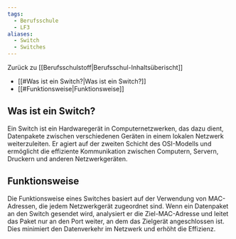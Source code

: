```yaml
---
tags:
  - Berufsschule
  - LF3
aliases:
  - Switch
  - Switches
---
```

Zurück zu [[Berufsschulstoff|Berufsschul-Inhaltsüberischt]]

- [[#Was ist ein Switch?|Was ist ein Switch?]]
- [[#Funktionsweise|Funktionsweise]]

## Was ist ein Switch?

Ein Switch ist ein Hardwaregerät in Computernetzwerken, das dazu dient, Datenpakete zwischen verschiedenen Geräten in einem lokalen Netzwerk weiterzuleiten. Er agiert auf der zweiten Schicht des OSI-Modells und ermöglicht die effiziente Kommunikation zwischen Computern, Servern, Druckern und anderen Netzwerkgeräten.

## Funktionsweise

Die Funktionsweise eines Switches basiert auf der Verwendung von MAC-Adressen, die jedem Netzwerkgerät zugeordnet sind. Wenn ein Datenpaket an den Switch gesendet wird, analysiert er die Ziel-MAC-Adresse und leitet das Paket nur an den Port weiter, an dem das Zielgerät angeschlossen ist. Dies minimiert den Datenverkehr im Netzwerk und erhöht die Effizienz.
